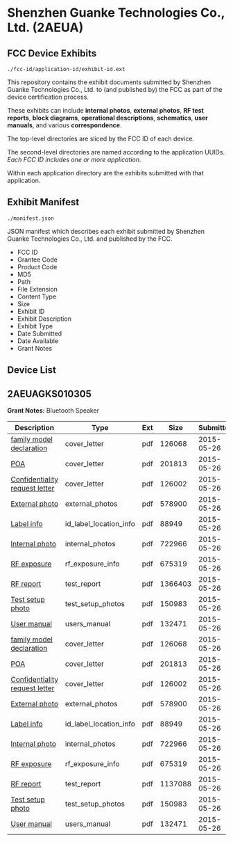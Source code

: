# Shenzhen Guanke Technologies Co., Ltd. (2AEUA)
## FCC Device Exhibits

```
./fcc-id/application-id/exhibit-id.ext
```

This repository contains the exhibit documents submitted by Shenzhen Guanke Technologies Co., Ltd. to (and published by) the FCC as part of the device certification process.

These exhibits can include **internal photos**, **external photos**, **RF test reports**, **block diagrams**, **operational descriptions**, **schematics**, **user manuals**, and various **correspondence**.

The top-level directories are sliced by the FCC ID of each device.

The second-level directories are named according to the application UUIDs. *Each FCC ID includes one or more application.*

Within each application directory are the exhibits submitted with that application. 

## Exhibit Manifest

```
./manifest.json
```

JSON manifest which describes each exhibit submitted by Shenzhen Guanke Technologies Co., Ltd. and published by the FCC.

- FCC ID
- Grantee Code
- Product Code
- MD5
- Path
- File Extension
- Content Type
- Size
- Exhibit ID
- Exhibit Description
- Exhibit Type
- Date Submitted
- Date Available
- Grant Notes

## Device List
## 2AEUAGKS010305
**Grant Notes:** Bluetooth Speaker

| Description | Type | Ext | Size | Submitted | Available |
| ----------- | ---- | --- | ---- | --------- | --------- |
| [family model declaration](2AEUAGKS010305/9ec4ea25843f0280b248673c3570e506/2624984.pdf) | cover_letter | pdf | 126068 | 2015-05-26 | 2015-05-26 |
| [POA](2AEUAGKS010305/9ec4ea25843f0280b248673c3570e506/2624985.pdf) | cover_letter | pdf | 201813 | 2015-05-26 | 2015-05-26 |
| [Confidentiality request letter](2AEUAGKS010305/9ec4ea25843f0280b248673c3570e506/2624986.pdf) | cover_letter | pdf | 126002 | 2015-05-26 | 2015-05-26 |
| [External photo](2AEUAGKS010305/9ec4ea25843f0280b248673c3570e506/2624994.pdf) | external_photos | pdf | 578900 | 2015-05-26 | 2015-05-26 |
| [Label info](2AEUAGKS010305/9ec4ea25843f0280b248673c3570e506/2624996.pdf) | id_label_location_info | pdf | 88949 | 2015-05-26 | 2015-05-26 |
| [Internal photo](2AEUAGKS010305/9ec4ea25843f0280b248673c3570e506/2624995.pdf) | internal_photos | pdf | 722966 | 2015-05-26 | 2015-05-26 |
| [RF exposure](2AEUAGKS010305/9ec4ea25843f0280b248673c3570e506/2624991.pdf) | rf_exposure_info | pdf | 675319 | 2015-05-26 | 2015-05-26 |
| [RF report](2AEUAGKS010305/9ec4ea25843f0280b248673c3570e506/2625014.pdf) | test_report | pdf | 1366403 | 2015-05-26 | 2015-05-26 |
| [Test setup photo](2AEUAGKS010305/9ec4ea25843f0280b248673c3570e506/2624992.pdf) | test_setup_photos | pdf | 150983 | 2015-05-26 | 2015-05-26 |
| [User manual](2AEUAGKS010305/9ec4ea25843f0280b248673c3570e506/2624993.pdf) | users_manual | pdf | 132471 | 2015-05-26 | 2015-05-26 |
| [family model declaration](2AEUAGKS010305/85d05e02d0ebeadc9362c21cfda05d28/2624984.pdf) | cover_letter | pdf | 126068 | 2015-05-26 | 2015-05-26 |
| [POA](2AEUAGKS010305/85d05e02d0ebeadc9362c21cfda05d28/2624985.pdf) | cover_letter | pdf | 201813 | 2015-05-26 | 2015-05-26 |
| [Confidentiality request letter](2AEUAGKS010305/85d05e02d0ebeadc9362c21cfda05d28/2624986.pdf) | cover_letter | pdf | 126002 | 2015-05-26 | 2015-05-26 |
| [External photo](2AEUAGKS010305/85d05e02d0ebeadc9362c21cfda05d28/2624994.pdf) | external_photos | pdf | 578900 | 2015-05-26 | 2015-05-26 |
| [Label info](2AEUAGKS010305/85d05e02d0ebeadc9362c21cfda05d28/2624996.pdf) | id_label_location_info | pdf | 88949 | 2015-05-26 | 2015-05-26 |
| [Internal photo](2AEUAGKS010305/85d05e02d0ebeadc9362c21cfda05d28/2624995.pdf) | internal_photos | pdf | 722966 | 2015-05-26 | 2015-05-26 |
| [RF exposure](2AEUAGKS010305/85d05e02d0ebeadc9362c21cfda05d28/2624991.pdf) | rf_exposure_info | pdf | 675319 | 2015-05-26 | 2015-05-26 |
| [RF report](2AEUAGKS010305/85d05e02d0ebeadc9362c21cfda05d28/2624990.pdf) | test_report | pdf | 1137088 | 2015-05-26 | 2015-05-26 |
| [Test setup photo](2AEUAGKS010305/85d05e02d0ebeadc9362c21cfda05d28/2624992.pdf) | test_setup_photos | pdf | 150983 | 2015-05-26 | 2015-05-26 |
| [User manual](2AEUAGKS010305/85d05e02d0ebeadc9362c21cfda05d28/2624993.pdf) | users_manual | pdf | 132471 | 2015-05-26 | 2015-05-26 |
